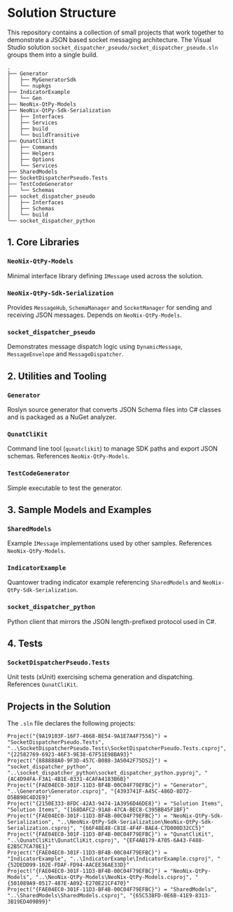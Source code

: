 # Solution Structure

This repository contains a collection of small projects that work together to demonstrate a JSON based socket messaging architecture. The Visual Studio solution `socket_dispatcher_pseudo/socket_dispatcher_pseudo.sln` groups them into a single build.

```
.
├── Generator
│   ├── MyGeneratorSdk
│   └── nupkgs
├── IndicatorExample
│   └── Gen
├── NeoNix-QtPy-Models
├── NeoNix-QtPy-Sdk-Serialization
│   ├── Interfaces
│   ├── Services
│   ├── build
│   └── buildTransitive
├── QunatCliKit
│   ├── Commands
│   ├── Helpers
│   ├── Options
│   └── Services
├── SharedModels
├── SocketDispatcherPseudo.Tests
├── TestCodeGenerator
│   └── Schemas
├── socket_dispatcher_pseudo
│   ├── Interfaces
│   ├── Schemas
│   └── build
└── socket_dispatcher_python
```

## 1. Core Libraries

### `NeoNix-QtPy-Models`
Minimal interface library defining `IMessage` used across the solution.

### `NeoNix-QtPy-Sdk-Serialization`
Provides `MessageHub`, `SchemaManager` and `SocketManager` for sending and receiving JSON messages. Depends on `NeoNix-QtPy-Models`.

### `socket_dispatcher_pseudo`
Demonstrates message dispatch logic using `DynamicMessage`, `MessageEnvelope` and `MessageDispatcher`.

## 2. Utilities and Tooling

### `Generator`
Roslyn source generator that converts JSON Schema files into C# classes and is packaged as a NuGet analyzer.

### `QunatCliKit`
Command line tool (`qunatclikit`) to manage SDK paths and export JSON schemas. References `NeoNix-QtPy-Models`.

### `TestCodeGenerator`
Simple executable to test the generator.

## 3. Sample Models and Examples

### `SharedModels`
Example `IMessage` implementations used by other samples. References `NeoNix-QtPy-Models`.

### `IndicatorExample`
Quantower trading indicator example referencing `SharedModels` and `NeoNix-QtPy-Sdk-Serialization`.

### `socket_dispatcher_python`
Python client that mirrors the JSON length-prefixed protocol used in C#.

## 4. Tests

### `SocketDispatcherPseudo.Tests`
Unit tests (xUnit) exercising schema generation and dispatching. References `QunatCliKit`.

## Projects in the Solution

The `.sln` file declares the following projects:

```
Project("{9A19103F-16F7-4668-BE54-9A1E7A4F7556}") = "SocketDispatcherPseudo.Tests", "..\SocketDispatcherPseudo.Tests\SocketDispatcherPseudo.Tests.csproj", "{22582769-6923-46F3-9E38-67F51E98BA93}"
Project("{888888A0-9F3D-457C-B088-3A5042F75D52}") = "socket_dispatcher_python", "..\socket_dispatcher_python\socket_dispatcher_python.pyproj", "{AC4D94FA-F3A1-4B1E-8331-4CAFA4183B6B}"
Project("{FAE04EC0-301F-11D3-BF4B-00C04F79EFBC}") = "Generator", "..\Generator\Generator.csproj", "{4393741F-A45C-486D-8D72-D5BB98C4D2E9}"
Project("{2150E333-8FDC-42A3-9474-1A3956D46DE8}") = "Solution Items", "Solution Items", "{168DAFC2-91A8-47CA-BEC8-C395BB45F1BF}"
Project("{FAE04EC0-301F-11D3-BF4B-00C04F79EFBC}") = "NeoNix-QtPy-Sdk-Serialization", "..\NeoNix-QtPy-Sdk-Serialization\NeoNix-QtPy-Sdk-Serialization.csproj", "{66F48E48-C81E-4F4F-BAE4-C7D000D32CC5}"
Project("{FAE04EC0-301F-11D3-BF4B-00C04F79EFBC}") = "QunatCliKit", "..\QunatCliKit\QunatCliKit.csproj", "{EF4AB179-A705-6A43-F488-E2B5C7CA78E1}"
Project("{FAE04EC0-301F-11D3-BF4B-00C04F79EFBC}") = "IndicatorExample", "..\IndicatorExample\IndicatorExample.csproj", "{52DEDD99-102E-FDAF-FD94-AACEE36AE33D}"
Project("{FAE04EC0-301F-11D3-BF4B-00C04F79EFBC}") = "NeoNix-QtPy-Models", "..\NeoNix-QtPy-Models\NeoNix-QtPy-Models.csproj", "{501089A9-0517-487E-A092-E270E21CF470}"
Project("{FAE04EC0-301F-11D3-BF4B-00C04F79EFBC}") = "SharedModels", "..\SharedModels\SharedModels.csproj", "{65C538FD-0E6B-41E9-8313-3B19ED409B99}"
```

